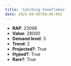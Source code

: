 ```yaml
---
title: 'Catching Snowflakes'
date: 2025-08-06T00:00:00Z
---
```

- **RAP**: 23098
- **Value**: 28000
- **Demand level**: 3
- **Trend**: 2
- **Projected?**: True
- **Hyped?**: True
- **Rare?**: True
